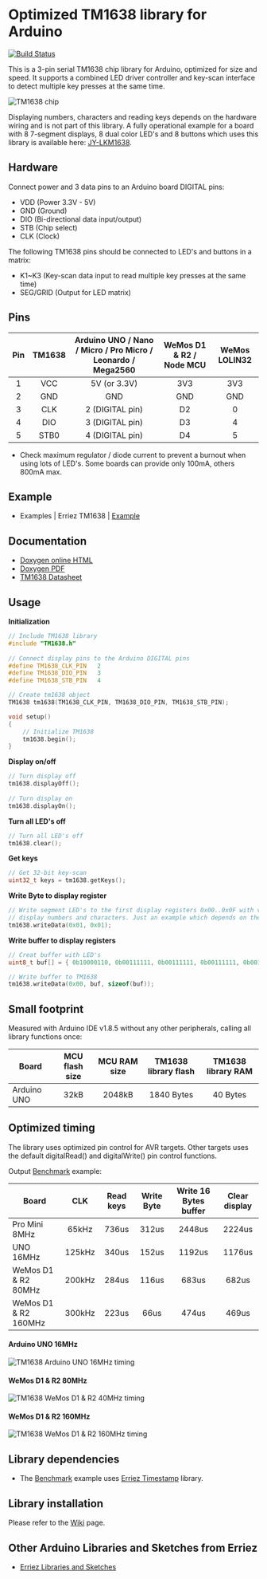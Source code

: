 # Optimized TM1638 library for Arduino
[![Build Status](https://travis-ci.org/Erriez/ErriezTM1638.svg?branch=master)](https://travis-ci.org/Erriez/ErriezTM1638)

This is a 3-pin serial TM1638 chip library for Arduino, optimized for size and speed. It supports a combined LED driver controller and key-scan interface to detect multiple key presses at the same time.

![TM1638 chip](https://raw.githubusercontent.com/Erriez/ErriezTM1638/master/extras/TM1638_pins.jpg)

Displaying numbers, characters and reading keys depends on the hardware wiring and is not part of this library. A fully operational example for a board with 8 7-segment displays, 8 dual color LED's and 8 buttons which uses this library is available here: [JY-LKM1638](https://github.com/Erriez/ErriezLKM1638).


## Hardware

Connect power and 3 data pins to an Arduino board DIGITAL pins:
* VDD (Power 3.3V - 5V)
* GND (Ground)
* DIO (Bi-directional data input/output)
* STB (Chip select)
* CLK (Clock)

The following TM1638 pins should be connected to LED's and buttons in a matrix:  
* K1~K3 (Key-scan data input to read multiple key presses at the same time)
* SEG/GRID (Output for LED matrix)


## Pins

| Pin  | TM1638 | Arduino UNO / Nano / Micro / Pro Micro / Leonardo / Mega2560 | WeMos D1 & R2 / Node MCU | WeMos LOLIN32 |
| :--: | :----: | :----------------------------------------------------------: | :----------------------: | :-----------: |
|  1   |  VCC   |                         5V (or 3.3V)                         |           3V3            |      3V3      |
|  2   |  GND   |                             GND                              |           GND            |      GND      |
|  3   |  CLK   |                       2 (DIGITAL pin)                        |            D2            |       0       |
|  4   |  DIO   |                       3 (DIGITAL pin)                        |            D3            |       4       |
|  5   |  STB0  |                       4 (DIGITAL pin)                        |            D4            |       5       |

* Check maximum regulator / diode current to prevent a burnout when using lots of LED's. Some boards can provide only 100mA, others 800mA max.


## Example

* Examples | Erriez TM1638 | [Example](https://github.com/Erriez/ErriezTM1638/blob/master/examples/Example/Example.ino)


## Documentation

- [Doxygen online HTML](https://Erriez.github.io/ErriezTM1638)
- [Doxygen PDF](https://github.com/Erriez/ErriezTM1638/raw/gh-pages/latex/ErriezTM1638.pdf)
- [TM1638 Datasheet](https://github.com/Erriez/ErriezTM1638/blob/master/extras/TM1638_datasheet.pdf)


## Usage

**Initialization**

```c++
// Include TM1638 library
#include "TM1638.h"
  
// Connect display pins to the Arduino DIGITAL pins
#define TM1638_CLK_PIN   2
#define TM1638_DIO_PIN   3
#define TM1638_STB_PIN   4

// Create tm1638 object
TM1638 tm1638(TM1638_CLK_PIN, TM1638_DIO_PIN, TM1638_STB_PIN);

void setup()
{
    // Initialize TM1638
    tm1638.begin();
}
```

**Display on/off**

```c++
// Turn display off
tm1638.displayOff();
  
// Turn display on
tm1638.displayOn();
```

**Turn all LED's off**

```c++
// Turn all LED's off
tm1638.clear();
```

**Get keys**

```c++
// Get 32-bit key-scan
uint32_t keys = tm1638.getKeys();
```

**Write Byte to display register**

```c++
// Write segment LED's to the first display registers 0x00..0x0F with value 0x00..0xff to
// display numbers and characters. Just an example which depends on the hardware:
tm1638.writeData(0x01, 0x01);
```

**Write buffer to display registers**

```c++
// Creat buffer with LED's
uint8_t buf[] = { 0b10000110, 0b00111111, 0b00111111, 0b00111111, 0b00111111, 0b00111111};

// Write buffer to TM1638
tm1638.writeData(0x00, buf, sizeof(buf));
```

## Small footprint

Measured with Arduino IDE v1.8.5 without any other peripherals, calling all library functions once:

| Board       | MCU flash size | MCU RAM size | TM1638 library flash | TM1638 library RAM |
| ----------- | :------------: | :----------: | :------------------: | :----------------: |
| Arduino UNO |      32kB      |    2048kB    |      1840 Bytes      |      40 Bytes      |

## Optimized timing

The library uses optimized pin control for AVR targets. Other targets uses the default digitalRead() and digitalWrite() pin control functions.

Output [Benchmark](https://github.com/Erriez/ErriezTM1638/blob/master/examples/Benchmark/Benchmark.ino) example:

| Board                |  CLK   | Read keys | Write Byte | Write 16 Bytes buffer | Clear display |
| -------------------- | :----: | :-------: | :--------: | :-------------------: | :-----------: |
| Pro Mini 8MHz        | 65kHz  |   736us   |   312us    |        2448us         |    2224us     |
| UNO 16MHz            | 125kHz |   340us   |   152us    |        1192us         |    1176us     |
| WeMos D1 & R2 80MHz  | 200kHz |   284us   |   116us    |         683us         |     682us     |
| WeMos D1 & R2 160MHz | 300kHz |   223us   |    66us    |         474us         |     469us     |

#### Arduino UNO 16MHz

![TM1638 Arduino UNO 16MHz timing](https://raw.githubusercontent.com/Erriez/ErriezTM1638/master/extras/TM1638_timing_Arduino_UNO_16MHz.png)

#### WeMos D1 & R2 80MHz

![TM1638 WeMos D1 & R2 40MHz timing](https://raw.githubusercontent.com/Erriez/ErriezTM1638/master/extras/TM1638_timing_WeMos_D1_R2_80MHz.png)

#### WeMos D1 & R2 160MHz

![TM1638 WeMos D1 & R2 160MHz timing](https://raw.githubusercontent.com/Erriez/ErriezTM1638/master/extras/TM1638_timing_WeMos_D1_R2_160MHz.png)

## Library dependencies

- The [Benchmark](https://github.com/Erriez/ErriezTM1638/blob/master/examples/Benchmark/Benchmark.ino) example uses [Erriez Timestamp](https://github.com/Erriez/ErriezTimestamp) library.


## Library installation

Please refer to the [Wiki](https://github.com/Erriez/ErriezArduinoLibrariesAndSketches/wiki) page.


## Other Arduino Libraries and Sketches from Erriez

* [Erriez Libraries and Sketches](https://github.com/Erriez/ErriezArduinoLibrariesAndSketches)

